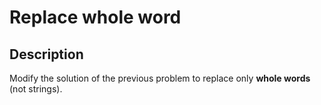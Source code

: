 # Replace whole word

## Description
Modify the solution of the previous problem to replace only **whole words** (not strings).
